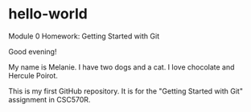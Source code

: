 # hello-world
Module 0 Homework: Getting Started with Git

Good evening!

My name is Melanie.  I have two dogs and a cat.  I love chocolate and Hercule Poirot.

This is my first GitHub repository.  It is for the "Getting Started with Git" assignment in CSC570R.

